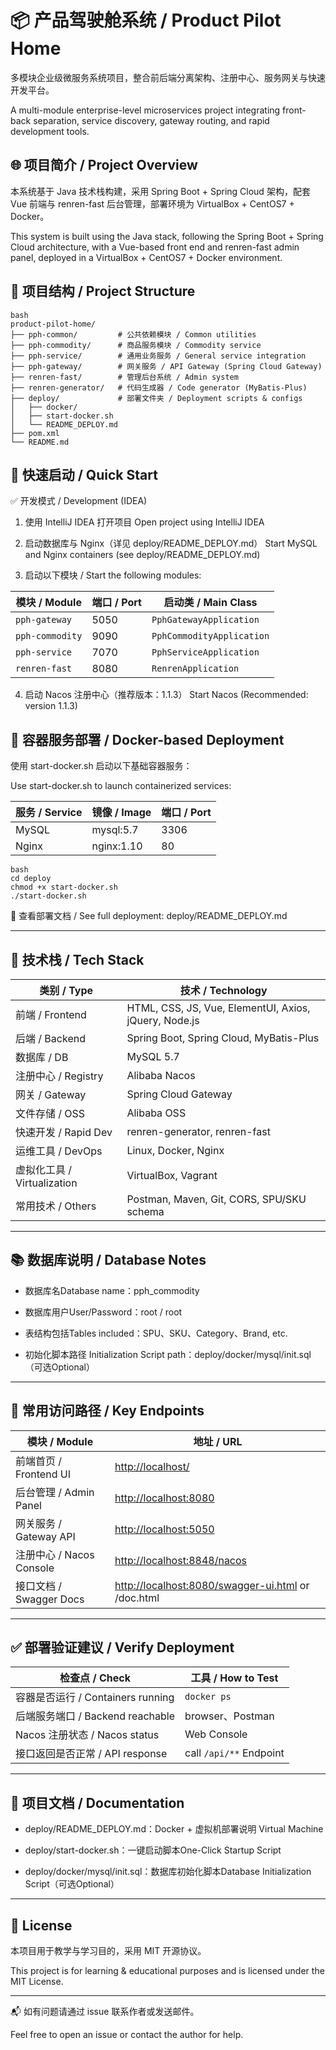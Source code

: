 # 📦 产品驾驶舱系统 / Product Pilot Home
多模块企业级微服务系统项目，整合前后端分离架构、注册中心、服务网关与快速开发平台。 

A multi-module enterprise-level microservices project integrating front-back separation, service discovery, gateway routing, and rapid development tools.

## 🌐 项目简介 / Project Overview
本系统基于 Java 技术栈构建，采用 Spring Boot + Spring Cloud 架构，配套 Vue 前端与 renren-fast 后台管理，部署环境为 VirtualBox + CentOS7 + Docker。

This system is built using the Java stack, following the Spring Boot + Spring Cloud architecture, with a Vue-based front end and renren-fast admin panel, deployed in a VirtualBox + CentOS7 + Docker environment.

## 📁 项目结构 / Project Structure
```
bash
product-pilot-home/
├── pph-common/         # 公共依赖模块 / Common utilities
├── pph-commodity/      # 商品服务模块 / Commodity service
├── pph-service/        # 通用业务服务 / General service integration
├── pph-gateway/        # 网关服务 / API Gateway (Spring Cloud Gateway)
├── renren-fast/        # 管理后台系统 / Admin system
├── renren-generator/   # 代码生成器 / Code generator (MyBatis-Plus)
├── deploy/             # 部署文件夹 / Deployment scripts & configs
│   ├── docker/
│   ├── start-docker.sh
│   └── README_DEPLOY.md
├── pom.xml
└── README.md
```

## 🚀 快速启动 / Quick Start
✅ 开发模式 / Development (IDEA)
1. 使用 IntelliJ IDEA 打开项目
Open project using IntelliJ IDEA

2. 启动数据库与 Nginx（详见 deploy/README_DEPLOY.md）
Start MySQL and Nginx containers (see deploy/README_DEPLOY.md)

3. 启动以下模块 / Start the following modules:

| 模块 / Module     | 端口 / Port | 启动类 / Main Class          |
| --------------- | --------- | ------------------------- |
| `pph-gateway`   | 5050      | `PphGatewayApplication`   |
| `pph-commodity` | 9090      | `PphCommodityApplication` |
| `pph-service`   | 7070      | `PphServiceApplication`   |
| `renren-fast`   | 8080      | `RenrenApplication`       |


4. 启动 Nacos 注册中心（推荐版本：1.1.3）
Start Nacos (Recommended: version 1.1.3)

## 🐳 容器服务部署 / Docker-based Deployment
使用 start-docker.sh 启动以下基础容器服务：

Use start-docker.sh to launch containerized services:

| 服务 / Service | 镜像 / Image | 端口 / Port |
| ------------ | ---------- | --------- |
| MySQL        | mysql:5.7  | 3306      |
| Nginx        | nginx:1.10 | 80        |


```
bash
cd deploy
chmod +x start-docker.sh
./start-docker.sh
```
📄 查看部署文档 / See full deployment: deploy/README_DEPLOY.md

---
## 🧱 技术栈 / Tech Stack

| 类别 / Type              | 技术 / Technology                                      |
| ---------------------- | ---------------------------------------------------- |
| 前端 / Frontend          | HTML, CSS, JS, Vue, ElementUI, Axios, jQuery, Node.js |
| 后端 / Backend           | Spring Boot, Spring Cloud, MyBatis-Plus              |
| 数据库 / DB               | MySQL 5.7                                            |
| 注册中心 / Registry        | Alibaba Nacos                                        |
| 网关 / Gateway           | Spring Cloud Gateway                                 |
| 文件存储 / OSS             | Alibaba OSS                                          |
| 快速开发 / Rapid Dev       | renren-generator, renren-fast                        |
| 运维工具 / DevOps          | Linux, Docker, Nginx                                 |
| 虚拟化工具 / Virtualization | VirtualBox, Vagrant                                  |
| 常用技术 / Others          | Postman, Maven, Git, CORS, SPU/SKU schema     |

---
## 📚 数据库说明 / Database Notes
- 数据库名Database name：pph_commodity

- 数据库用户User/Password：root / root

- 表结构包括Tables included：SPU、SKU、Category、Brand, etc.

- 初始化脚本路径 Initialization Script path：deploy/docker/mysql/init.sql（可选Optional）

---
## 🔗 常用访问路径 / Key Endpoints
| 模块 / Module          | 地址 / URL                                                                                    |
| -------------------- |---------------------------------------------------------------------------------------------|
| 前端首页 / Frontend UI   | [http://localhost/](http://localhost/)                                                      |
| 后台管理 / Admin Panel   | [http://localhost:8080](http://localhost:8080)                                              |
| 网关服务 / Gateway API   | [http://localhost:5050](http://localhost:5050)                                              |
| 注册中心 / Nacos Console | [http://localhost:8848/nacos](http://localhost:8848/nacos)                                  |
| 接口文档 / Swagger Docs  | [http://localhost:8080/swagger-ui.html](http://localhost:8080/swagger-ui.html) or /doc.html |

---
## ✅ 部署验证建议 / Verify Deployment
| 检查点 / Check                 | 工具 / How to Test         |
| --------------------------- |--------------------------|
| 容器是否运行 / Containers running | `docker ps`              |
| 后端服务端口 / Backend reachable  | browser、Postman          |
| Nacos 注册状态 / Nacos status   | Web Console              |
| 接口返回是否正常 / API response     | call `/api/**` Endpoint |

---
## 📘 项目文档 / Documentation
- deploy/README_DEPLOY.md：Docker + 虚拟机部署说明 Virtual Machine

- deploy/start-docker.sh：一键启动脚本One-Click Startup Script

- deploy/docker/mysql/init.sql：数据库初始化脚本Database Initialization Script（可选Optional）

---
## 📄 License
本项目用于教学与学习目的，采用 MIT 开源协议。

This project is for learning & educational purposes and is licensed under the MIT License.


---
📬 如有问题请通过 issue 联系作者或发送邮件。

Feel free to open an issue or contact the author for help.